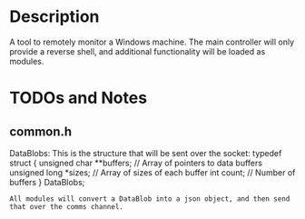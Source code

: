 # Description
A tool to remotely monitor a Windows machine. The main controller will only provide a reverse shell, and additional functionality will be loaded as modules.

# TODOs and Notes

## common.h
DataBlobs:
    This is the structure that will be sent over the socket:
        typedef struct {
            unsigned char **buffers; // Array of pointers to data buffers
            unsigned long *sizes;    // Array of sizes of each buffer
            int count;               // Number of buffers
        } DataBlobs;
    
    All modules will convert a DataBlob into a json object, and then send that over the comms channel.
